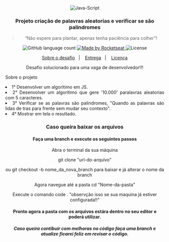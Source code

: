 <div align="center">

  <img alt="Java-Script" src="https://pbs.twimg.com/profile_images/378800000850516987/e83d26619c5e7bf91f4a5a586dcd85be.png" />

<h3 align="center">
  Projeto criação de palavras aleatorias e verificar se são palindromes
</h3>

<blockquote align="center">“Não espere para plantar, apenas tenha paciência para colher”!</blockquote>

<p align="center">
  <img alt="GitHub language count" src="https://img.shields.io/github/languages/count/rocketseat/bootcamp-gostack-desafios?color=%2304D361">

  <a href="https://rocketseat.com.br">
    <img alt="Made by Rocketseat" src="https://img.shields.io/badge/made%20by-Rocketseat-%2304D361">
  </a>

  <img alt="License" src="https://img.shields.io/badge/license-MIT-%2304D361">

  
</p>

<p align="center">
  <a href="#rocket-sobre-o-desafio">Sobre o desafio</a>&nbsp;&nbsp;&nbsp;|&nbsp;&nbsp;&nbsp;
  <a href="#calendar-entrega">Entrega</a>&nbsp;&nbsp;&nbsp;|&nbsp;&nbsp;&nbsp;
  <a href="#memo-licença">Licença</a>
</p>

  <p>Desafio solucionado para uma vaga de desenvolvedor!!! </p>

  <p align="justify">  Sobre o projeto
    <li align="justify">1° Desenvolver um algoritimo em JS.</li>
    <li align="justify">2° Desenvolver um algoritimo que gere '10.000' paralavras aleatorias com 5 caracteres.</li>
    <li align="justify">3° Verificar se as palavras são palindromes, "Quando as palavras são lidas de tras para frente sem mudar seu contexto".</li>
    <li align="justify">4° Mostrar em tela o resultado.</li>
  </p>
  

  ### Caso queira baixar os arquivos

  #### Faça uma branch e execute os seguintes passos
  <p align="center">Abra o terminal da sua máquina </p>
  <p align="center"> git clone "url-do-arquivo"</p>
  <p align="center"> ou git checkout -b nome_da_nova_branch para baixar e já alterar o nome da branch</p>
  <p align="center"> Agora navegue até a pasta cd "Nome-da-pasta" </p>
  <p align="center"> Execute o comando code . "observção isso se sua maquina já estiver configurada!!"</p>


  #### Pronto agora a pasta com os arquivos estára dentro no seu editor e poderá utilizar.


  ##### Caso queira contibuir com melhoras no código faça uma branch e atualize ficarei feliz em revisar o código.